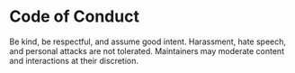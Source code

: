 Code of Conduct
===============

Be kind, be respectful, and assume good intent. Harassment, hate speech, and personal attacks are not tolerated. Maintainers may moderate content and interactions at their discretion.

